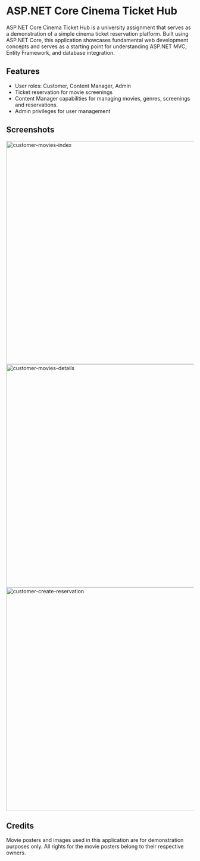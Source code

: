 # ASP.NET Core Cinema Ticket Hub

ASP.NET Core Cinema Ticket Hub is a university assignment that serves as a demonstration of a simple cinema ticket reservation platform. Built using ASP.NET Core, this application showcases fundamental web development concepts and serves as a starting point for understanding ASP.NET MVC, Entity Framework, and database integration.

## Features

- User roles: Customer, Content Manager, Admin
- Ticket reservation for movie screenings
- Content Manager capabilities for managing movies, genres, screenings and reservations.
- Admin privileges for user management

## Screenshots

<img width="600" alt="customer-movies-index" src="https://github.com/anthonyrouss/aspnetcore-cine-ticket-hub/assets/79643636/479f3b42-9244-4436-9628-4f9bfbae1a71">
<img width="600" alt="customer-movies-details" src="https://github.com/anthonyrouss/aspnetcore-cine-ticket-hub/assets/79643636/d57f9bbc-7dee-482b-88b8-28da6ca941fc">
<img width="600" alt="customer-create-reservation" src="https://github.com/anthonyrouss/aspnetcore-cine-ticket-hub/assets/79643636/35b0f2ae-917c-44a1-bbe9-2523ca179e85">

## Credits

Movie posters and images used in this application are for demonstration purposes only. All rights for the movie posters belong to their respective owners.
